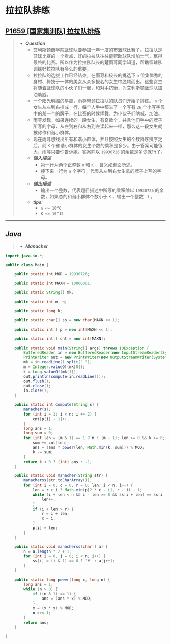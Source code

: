 # 拉拉队排练

## [P1659 [国家集训队] 拉拉队排练](https://www.luogu.com.cn/problem/P1659)

> - ***Question***
>   - 艾利斯顿商学院篮球队要参加一年一度的市篮球比赛了。拉拉队是篮球比赛的一个看点，好的拉拉队往往能帮助球队增加士气，赢得最终的比赛。所以作为拉拉队队长的楚雨荨同学知道，帮助篮球队训练好拉拉队有多么的重要。
>   - 拉拉队的选拔工作已经结束，在雨荨和校长的挑选下 `n` 位集优秀的身材、舞技于一体的美女从众多报名的女生中脱颖而出。这些女生将随着篮球队的小伙子们一起，和对手抗衡，为艾利斯顿篮球队加油助威。
>   - 一个阳光明媚的早晨，雨荨带领拉拉队的队员们开始了排练。 `n` 个女生从左到右排成一行，每个人手中都举了一个写有 `26` 个小写字母中的某一个的牌子，在比赛的时候挥舞，为小伙子们呐喊、加油。
>   - 雨荨发现，如果连续的一段女生，有奇数个，并且他们手中的牌子所写的字母，从左到右和从右到左读起来一样，那么这一段女生就被称作和谐小群体。
>   - 现在雨荨想找出所有和谐小群体，并且按照女生的个数降序排序之后，前 `K` 个和谐小群体的女生个数的乘积是多少。由于答案可能很大，雨荨只要你告诉她，答案除以 `19930726` 的余数是多少就行了。
>   - ***输入描述***
>     - 第一行为两个正整数 `n` 和 `K` ，含义如题面所述。
>     - 接下来一行为 `n` 个字符，代表从左到右女生拿的牌子上写的字母。
>   - ***输出描述***
>     - 输出一个整数，代表题目描述中所写的乘积除以 `19930726` 的余数，如果总的和谐小群体个数小于 `K` ，输出一个整数 `-1` 。
>   - ***tips:***
>     - `n <= 10^6`
>     - `K <= 10^12`

---

## *Java*

> - ***Manacher***

```java
import java.io.*;

public class Main {

    public static int MOD = 19930726;

    public static int MAXN = 10000001;

    public static String[] mk;

    public static int m, n;

    public static long k;

    public static char[] ss = new char[MAXN << 1];

    public static int[] p = new int[MAXN << 1];

    public static int[] cnt = new int[MAXN];

    public static void main(String[] args) throws IOException {
        BufferedReader in = new BufferedReader(new InputStreamReader(System.in));
        PrintWriter out = new PrintWriter(new OutputStreamWriter(System.out));
        mk = in.readLine().split(" ");
        m = Integer.valueOf(mk[0]);
        k = Long.valueOf(mk[1]);
        out.println(compute(in.readLine()));
        out.flush();
        out.close();
        in.close();
    }

    public static int compute(String s) {
        manacher(s);
        for (int i = 1; i < n; i += 2) {
            cnt[p[i] - 1]++;
        }
        long ans = 1;
        long sum = 0;
        for (int len = (m & 1) == 1 ? m : (m - 1); len >= 0 && k >= 0; len -= 2) {
            sum += cnt[len];
            ans = (ans * power(len, Math.min(k, sum))) % MOD;
            k -= sum;
        }
        return k < 0 ? (int) ans : -1;
    }

    public static void manacher(String str) {
        manacherss(str.toCharArray());
        for (int i = 0, c = 0, r = 0, len; i < n; i++) {
            len = r > i ? Math.min(p[2 * c - i], r - i) : 1;
            while (i + len < n && i - len >= 0 && ss[i + len] == ss[i - len]) {
                len++;
            }
            if (i + len > r) {
                r = i + len;
                c = i;
            }
            p[i] = len;
        }
    }

    public static void manacherss(char[] a) {
        n = a.length * 2 + 1;
        for (int i = 0, j = 0; i < n; i++) {
            ss[i] = (i & 1) == 0 ? '#' : a[j++];
        }
    }

    public static long power(long x, long n) {
        long ans = 1;
        while (n > 0) {
            if ((n & 1) == 1) {
                ans = (ans * x) % MOD;
            }
            x = (x * x) % MOD;
            n >>= 1;
        }
        return ans;
    }

}
```
